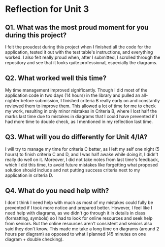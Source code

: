 # Reflection for Unit 3
## Q1. What was the most proud moment for you during this project?
I felt the proudest during this project when I finished all the code for the application, tested it out with the test table's instructions, and everything worked. I also felt really proud when, after I submitted, I scrolled through the repository and see that it looks quite professional, especially the diagrams. 


## Q2. What worked well this time?
My time management improved significantly. Though I did most of the application code in two days (14 hours) in the library and pulled an all-nighter before submission, I finished criteria B really early on and constantly reviewed them to improve them. This allowed a lot of time for me to check my work, resulting in only minor mistakes in Criteria B, where I lost half the marks last time due to mistakes in diagrams that I could have prevented if I had more time to double check, as I mentioned in my reflection last time. 


## Q3. What will you do differently for Unit 4/IA?
I will try to manage my time for criteria C better, as I left my self one night (5 hours) to finish criteria C and D, and I was half awake while doing it, I didn't really do well on it. Moreover, I did not take notes from last time's feedback, which I did this time, to avoid future mistakes like forgetting what proposed solution should include and not putting success criteria next to my application in criteria D. 


## Q4. What do you need help with?
I don't think I need help with much as most of my mistakes could fully be prevented if I took more notice and prepared better. However, I feel like I need help with diagrams, as we didn't go through it in details in class (formatting, symbols) so I had to look for online resources and seek help from seniors. But the online resources aren't consistent and seniors also said they don't know. This made me take a long time on diagrams (around 2 hours per diagram) as opposed to what I planned (45 minutes on one diagram + double checking). 

